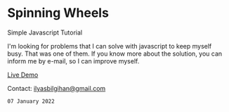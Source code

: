 # Spinning Wheels
Simple Javascript Tutorial

I'm looking for problems that I can solve with javascript to keep myself busy. That was one of them. If you know more about the solution, you can inform me by e-mail, so I can improve myself.

[Live Demo](https://codepen.io/ilyasbilgihan/full/YzrjjEW)


Contact: ilyasbilgihan@gmail.com

`07 January 2022`
